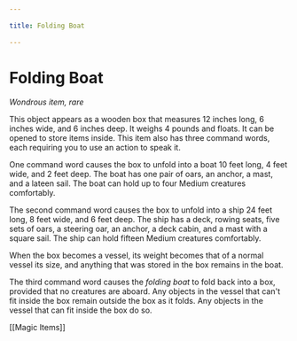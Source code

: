 --- 
title: Folding Boat 
---
# Folding Boat

*Wondrous item, rare*

This object appears as a wooden box that measures 12 inches long, 6 inches wide, and 6 inches deep. It weighs 4 pounds and floats. It can be opened to store items inside. This item also has three command words, each requiring you to use an action to speak it.

One command word causes the box to unfold into a boat 10 feet long, 4 feet wide, and 2 feet deep. The boat has one pair of oars, an anchor, a mast, and a lateen sail. The boat can hold up to four Medium creatures comfortably.

The second command word causes the box to unfold into a ship 24 feet long, 8 feet wide, and 6 feet deep. The ship has a deck, rowing seats, five sets of oars, a steering oar, an anchor, a deck cabin, and a mast with a square sail. The ship can hold fifteen Medium creatures comfortably.

When the box becomes a vessel, its weight becomes that of a normal vessel its size, and anything that was stored in the box remains in the boat.

The third command word causes the *folding boat* to fold back into a box, provided that no creatures are aboard. Any objects in the vessel that can't fit inside the box remain outside the box as it folds. Any objects in the vessel that can fit inside the box do so.


[[Magic Items]]
